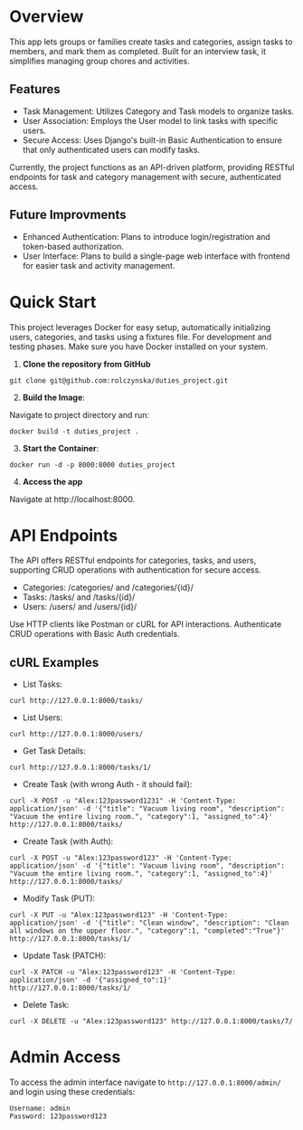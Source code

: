 # Overview
This app lets groups or families create tasks and categories, assign tasks to members, and mark them as completed. Built for an interview task, it simplifies managing group chores and activities.
## Features
- Task Management: Utilizes Category and Task models to organize tasks.
- User Association: Employs the User model to link tasks with specific users.
- Secure Access: Uses Django's built-in Basic Authentication to ensure that only authenticated users can modify tasks.

Currently, the project functions as an API-driven platform, providing RESTful endpoints for task and category management with secure, authenticated access.

## Future Improvments
- Enhanced Authentication: Plans to introduce login/registration and token-based authorization.
- User Interface: Plans to build a single-page web interface with frontend for easier task and activity management.

# Quick Start

This project leverages Docker for easy setup, automatically initializing users, categories, and tasks using a fixtures file. For development and testing phases. Make sure you have Docker installed on your system.
  
1. **Clone the repository from GitHub**
```
git clone git@github.com:rolczynska/duties_project.git
```

2. **Build the Image**:

Navigate to project directory and run:
```
docker build -t duties_project .
```
3. **Start the Container**:
```
docker run -d -p 8000:8000 duties_project
```
4. **Access the app**
   
Navigate at http://localhost:8000.

# API Endpoints

The API offers RESTful endpoints for categories, tasks, and users, supporting CRUD operations with authentication for secure access.

- Categories: /categories/ and /categories/{id}/
- Tasks: /tasks/ and /tasks/{id}/
- Users: /users/ and /users/{id}/

Use HTTP clients like Postman or cURL for API interactions. Authenticate CRUD operations with Basic Auth credentials.

## cURL Examples

- List Tasks:
```
curl http://127.0.0.1:8000/tasks/
```
- List Users:
```
curl http://127.0.0.1:8000/users/
```
- Get Task Details:
```
curl http://127.0.0.1:8000/tasks/1/
```
- Create Task (with wrong Auth - it should fail):
```
curl -X POST -u "Alex:123password1231" -H 'Content-Type: application/json' -d '{"title": "Vacuum living room", "description": "Vacuum the entire living room.", "category":1, "assigned_to":4}' http://127.0.0.1:8000/tasks/
```
- Create Task (with Auth):
```
curl -X POST -u "Alex:123password123" -H 'Content-Type: application/json' -d '{"title": "Vacuum living room", "description": "Vacuum the entire living room.", "category":1, "assigned_to":4}' http://127.0.0.1:8000/tasks/
```
- Modify Task (PUT):
```
curl -X PUT -u "Alex:123password123" -H 'Content-Type: application/json' -d '{"title": "Clean window", "description": "Clean all windows on the upper floor.", "category":1, "completed":"True"}' http://127.0.0.1:8000/tasks/1/
```
- Update Task (PATCH):
```
curl -X PATCH -u "Alex:123password123" -H 'Content-Type: application/json' -d '{"assigned_to":1}' http://127.0.0.1:8000/tasks/1/
```
- Delete Task:
```
curl -X DELETE -u "Alex:123password123" http://127.0.0.1:8000/tasks/7/
```

# Admin Access
To access the admin interface navigate to `http://127.0.0.1:8000/admin/` and login using these credentials:
```
Username: admin
Password: 123password123
```

